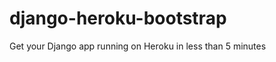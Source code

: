 django-heroku-bootstrap
=======================

Get your Django app running on Heroku in less than 5 minutes
